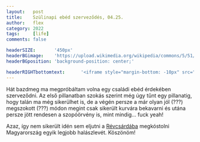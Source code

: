 ```yaml
---
layout:   post
title:    Szülinapi ebéd szerveződés, 04.25.
author:   flex
category: 2022
tags:     [life]
comments: false

headerSIZE:       '450px'
headerBGimage:    'https://upload.wikimedia.org/wikipedia/commons/5/51/Small_Red_Rose.JPG'
headerBGposition: 'background-position: center;'

headerRIGHTbottomtext:      '<iframe style="margin-bottom: -10px" src="https://open.spotify.com/embed/track/6fMZJZqhauwGrwobkPZVJ7?utm_source=generator" width="100%" height="80" frameBorder="0" allowfullscreen="" allow="autoplay; clipboard-write; encrypted-media; fullscreen; picture-in-picture"></iframe>'
---
```


Hát bazdmeg ma megpróbáltam volna egy családi ebéd érdekében szerveződni. Az első pillanatban szokás szerint még úgy tűnt egy pillanatig, hogy talán ma még sikerülhet is, de a végén persze a már olyan jól (???) megszokott (???) módon megint csak sikerült kurvára bekavarni és utána persze jött rendesen a szopóörvény is, mint mindig... fuck yeah!

Azaz, így nem sikerült idén sem eljutni a [Révcsárdába](https://revcsarda.hu/etlap-kinalat) megkóstolni Magyarország egyik legjobb halászlevét. Köszönöm!